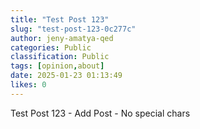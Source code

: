 ```yaml
---
title: "Test Post 123"
slug: "test-post-123-0c277c"
author: jeny-amatya-qed
categories: Public
classification: Public
tags: [opinion,about]
date: 2025-01-23 01:13:49 
likes: 0
---
```


Test Post 123 - Add Post - No special chars